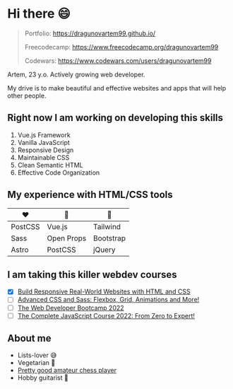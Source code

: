 # Hi there 😄

> Portfolio: https://dragunovartem99.github.io/
> 
> Freecodecamp: https://www.freecodecamp.org/dragunovartem99
> 
> Codewars: https://www.codewars.com/users/dragunovartem99

Artem, 23 y.o. Actively growing web developer.

My drive is to make beautiful and effective websites and apps that will help other people.

## Right now I am working on developing this skills
1. Vue.js Framework
2. Vanilla JavaScript
3. Responsive Design
4. Maintainable CSS
5. Clean Semantic HTML
6. Effective Code Organization

## My experience with HTML/CSS tools
❤️ | 🤔 | 💩
-|-|-
PostCSS|Vue.js|Tailwind
Sass|Open Props|Bootstrap
Astro|PostCSS|jQuery

## I am taking this killer webdev courses
- [x] [Build Responsive Real-World Websites with HTML and CSS](https://www.udemy.com/course/design-and-develop-a-killer-website-with-html5-and-css3/)
- [ ] [Advanced CSS and Sass: Flexbox, Grid, Animations and More!](https://www.udemy.com/course/advanced-css-and-sass/)
- [ ] [The Web Developer Bootcamp 2022](https://www.udemy.com/course/the-web-developer-bootcamp/)
- [ ] [The Complete JavaScript Course 2022: From Zero to Expert!](https://www.udemy.com/course/the-complete-javascript-course/)

## About me
- Lists-lover 😅
- Vegetarian 🐼
- [Pretty good amateur chess player](https://lichess.org/@/dragunovartem99)
- Hobby guitarist 🎸

<!--
**dragunovartem99/dragunovartem99** is a ✨ _special_ ✨ repository because its `README.md` (this file) appears on your GitHub profile.

Here are some ideas to get you started:

- 🔭 I’m currently working on ...
- 🌱 I’m currently learning ...
- 👯 I’m looking to collaborate on ...
- 🤔 I’m looking for help with ...
- 💬 Ask me about ...
- 📫 How to reach me: ...
- 😄 Pronouns: ...
- ⚡ Fun fact: ...
-->
